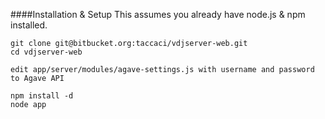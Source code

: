 ####Installation & Setup
This assumes you already have node.js & npm installed.

```
git clone git@bitbucket.org:taccaci/vdjserver-web.git
cd vdjserver-web

edit app/server/modules/agave-settings.js with username and password to Agave API

npm install -d
node app
```

